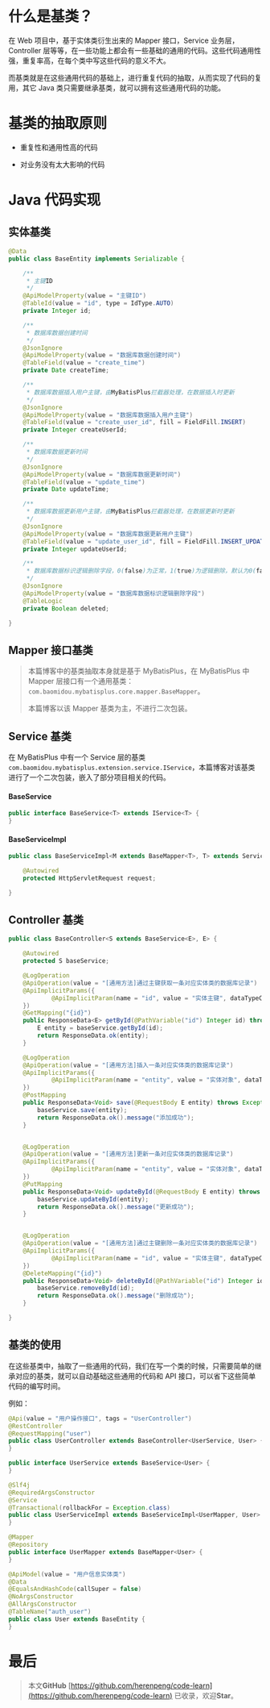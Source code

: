 # 什么是基类？

在 Web 项目中，基于实体类衍生出来的 Mapper 接口，Service 业务层， Controller 层等等，在一些功能上都会有一些基础的通用的代码。这些代码通用性强，重复率高，在每个类中写这些代码的意义不大。

而基类就是在这些通用代码的基础上，进行重复代码的抽取，从而实现了代码的复用，其它 Java 类只需要继承基类，就可以拥有这些通用代码的功能。


# 基类的抽取原则

- 重复性和通用性高的代码

- 对业务没有太大影响的代码

# Java 代码实现

## 实体基类

```java
@Data
public class BaseEntity implements Serializable {

    /**
     * 主键ID
     */
    @ApiModelProperty(value = "主键ID")
    @TableId(value = "id", type = IdType.AUTO)
    private Integer id;

    /**
     * 数据库数据创建时间
     */
    @JsonIgnore
    @ApiModelProperty(value = "数据库数据创建时间")
    @TableField(value = "create_time")
    private Date createTime;

    /**
     * 数据库数据插入用户主键，由MyBatisPlus拦截器处理，在数据插入时更新
     */
    @JsonIgnore
    @ApiModelProperty(value = "数据库数据插入用户主键")
    @TableField(value = "create_user_id", fill = FieldFill.INSERT)
    private Integer createUserId;

    /**
     * 数据库数据更新时间
     */
    @JsonIgnore
    @ApiModelProperty(value = "数据库数据更新时间")
    @TableField(value = "update_time")
    private Date updateTime;

    /**
     * 数据库数据更新用户主键，由MyBatisPlus拦截器处理，在数据更新时更新
     */
    @JsonIgnore
    @ApiModelProperty(value = "数据库数据更新用户主键")
    @TableField(value = "update_user_id", fill = FieldFill.INSERT_UPDATE)
    private Integer updateUserId;

    /**
     * 数据库数据标识逻辑删除字段，0(false)为正常，1(true)为逻辑删除，默认为0(false)
     */
    @JsonIgnore
    @ApiModelProperty(value = "数据库数据标识逻辑删除字段")
    @TableLogic
    private Boolean deleted;

}
```

## Mapper 接口基类

> 本篇博客中的基类抽取本身就是基于 MyBatisPlus，在 MyBatisPlus 中 Mapper 层接口有一个通用基类：`com.baomidou.mybatisplus.core.mapper.BaseMapper`。
>
>本篇博客以该 Mapper 基类为主，不进行二次包装。


## Service 基类

在 MyBatisPlus 中有一个 Service 层的基类`com.baomidou.mybatisplus.extension.service.IService`，本篇博客对该基类进行了一个二次包装，嵌入了部分项目相关的代码。

#### BaseService

```java
public interface BaseService<T> extends IService<T> {
}
```

#### BaseServiceImpl

```java
public class BaseServiceImpl<M extends BaseMapper<T>, T> extends ServiceImpl<M, T> {

    @Autowired
    protected HttpServletRequest request;

}
```

## Controller 基类

```java
public class BaseController<S extends BaseService<E>, E> {

    @Autowired
    protected S baseService;

    @LogOperation
    @ApiOperation(value = "[通用方法]通过主键获取一条对应实体类的数据库记录")
    @ApiImplicitParams({
            @ApiImplicitParam(name = "id", value = "实体主键", dataTypeClass = Integer.class, required = true)
    })
    @GetMapping("{id}")
    public ResponseData<E> getById(@PathVariable("id") Integer id) throws Exception {
        E entity = baseService.getById(id);
        return ResponseData.ok(entity);
    }

    @LogOperation
    @ApiOperation(value = "[通用方法]插入一条对应实体类的数据库记录")
    @ApiImplicitParams({
            @ApiImplicitParam(name = "entity", value = "实体对象", dataTypeClass = Object.class, required = true)
    })
    @PostMapping
    public ResponseData<Void> save(@RequestBody E entity) throws Exception {
        baseService.save(entity);
        return ResponseData.ok().message("添加成功");
    }


    @LogOperation
    @ApiOperation(value = "[通用方法]更新一条对应实体类的数据库记录")
    @ApiImplicitParams({
            @ApiImplicitParam(name = "entity", value = "实体对象", dataTypeClass = Object.class, required = true)
    })
    @PutMapping
    public ResponseData<Void> updateById(@RequestBody E entity) throws Exception {
        baseService.updateById(entity);
        return ResponseData.ok().message("更新成功");
    }


    @LogOperation
    @ApiOperation(value = "[通用方法]通过主键删除一条对应实体类的数据库记录")
    @ApiImplicitParams({
            @ApiImplicitParam(name = "id", value = "实体主键", dataTypeClass = Integer.class, required = true)
    })
    @DeleteMapping("{id}")
    public ResponseData<Void> deleteById(@PathVariable("id") Integer id) throws Exception {
        baseService.removeById(id);
        return ResponseData.ok().message("删除成功");
    }

}
```

## 基类的使用

在这些基类中，抽取了一些通用的代码，我们在写一个类的时候，只需要简单的继承对应的基类，就可以自动基础这些通用的代码和 API 接口，可以省下这些简单代码的编写时间。

例如：

```java
@Api(value = "用户操作接口", tags = "UserController")
@RestController
@RequestMapping("user")
public class UserController extends BaseController<UserService, User> {
}
```

```java
public interface UserService extends BaseService<User> {
}
```

```java
@Slf4j
@RequiredArgsConstructor
@Service
@Transactional(rollbackFor = Exception.class)
public class UserServiceImpl extends BaseServiceImpl<UserMapper, User> implements UserService {
}
```

```java
@Mapper
@Repository
public interface UserMapper extends BaseMapper<User> {
}
```

```java
@ApiModel(value = "用户信息实体类")
@Data
@EqualsAndHashCode(callSuper = false)
@NoArgsConstructor
@AllArgsConstructor
@TableName("auth_user")
public class User extends BaseEntity {
}
```

# 最后

> 本文**GitHub** [https://github.com/herenpeng/code-learn](https://github.com/herenpeng/code-learn) 已收录，欢迎**Star**。